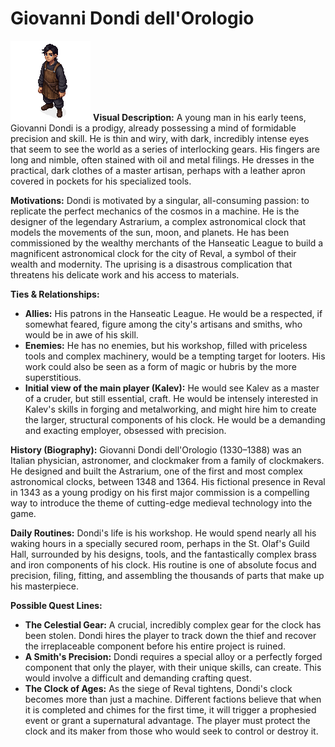 # Giovanni Dondi dell'Orologio
![alt text](image-12.png)
**Visual Description:**
A young man in his early teens, Giovanni Dondi is a prodigy, already possessing a mind of formidable precision and skill. He is thin and wiry, with dark, incredibly intense eyes that seem to see the world as a series of interlocking gears. His fingers are long and nimble, often stained with oil and metal filings. He dresses in the practical, dark clothes of a master artisan, perhaps with a leather apron covered in pockets for his specialized tools.

**Motivations:**
Dondi is motivated by a singular, all-consuming passion: to replicate the perfect mechanics of the cosmos in a machine. He is the designer of the legendary Astrarium, a complex astronomical clock that models the movements of the sun, moon, and planets. He has been commissioned by the wealthy merchants of the Hanseatic League to build a magnificent astronomical clock for the city of Reval, a symbol of their wealth and modernity. The uprising is a disastrous complication that threatens his delicate work and his access to materials.

**Ties & Relationships:**
*   **Allies:** His patrons in the Hanseatic League. He would be a respected, if somewhat feared, figure among the city's artisans and smiths, who would be in awe of his skill.
*   **Enemies:** He has no enemies, but his workshop, filled with priceless tools and complex machinery, would be a tempting target for looters. His work could also be seen as a form of magic or hubris by the more superstitious.
*   **Initial view of the main player (Kalev):** He would see Kalev as a master of a cruder, but still essential, craft. He would be intensely interested in Kalev's skills in forging and metalworking, and might hire him to create the larger, structural components of his clock. He would be a demanding and exacting employer, obsessed with precision.

**History (Biography):**
Giovanni Dondi dell'Orologio (1330–1388) was an Italian physician, astronomer, and clockmaker from a family of clockmakers. He designed and built the Astrarium, one of the first and most complex astronomical clocks, between 1348 and 1364. His fictional presence in Reval in 1343 as a young prodigy on his first major commission is a compelling way to introduce the theme of cutting-edge medieval technology into the game.

**Daily Routines:**
Dondi's life is his workshop. He would spend nearly all his waking hours in a specially secured room, perhaps in the St. Olaf's Guild Hall, surrounded by his designs, tools, and the fantastically complex brass and iron components of his clock. His routine is one of absolute focus and precision, filing, fitting, and assembling the thousands of parts that make up his masterpiece.

**Possible Quest Lines:**
*   **The Celestial Gear:** A crucial, incredibly complex gear for the clock has been stolen. Dondi hires the player to track down the thief and recover the irreplaceable component before his entire project is ruined.
*   **A Smith's Precision:** Dondi requires a special alloy or a perfectly forged component that only the player, with their unique skills, can create. This would involve a difficult and demanding crafting quest.
*   **The Clock of Ages:** As the siege of Reval tightens, Dondi's clock becomes more than just a machine. Different factions believe that when it is completed and chimes for the first time, it will trigger a prophesied event or grant a supernatural advantage. The player must protect the clock and its maker from those who would seek to control or destroy it.
